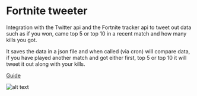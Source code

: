 # Fortnite tweeter
Integration with the Twitter api and the Fortnite tracker api to tweet out data such as if you won, came top 5 or top 10 in a recent match and how many kills you got.

It saves the data in a json file and when called (via cron) will compare data, if you have played another match and got either first, top 5 or top 10 it will tweet it out along with your kills.

[Guide](https://write.corbpie.com/how-to-tweet-out-your-latest-fortnite-game-result-with-twitter-api-in-php/)

![alt text](https://i2.wp.com/write.corbpie.com/wp-content/uploads/2018/02/fortnite-tweeter.png "An example tweet")
